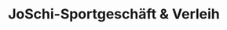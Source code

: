 ---
title: "JoSchi-Sportgeschäft & Verleih"
url: /goestling-an-der-ybbs/joschi-sportgeschaeft-und-verleih/
shop: Sport
---